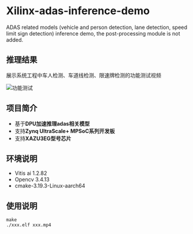 # Xilinx-adas-inference-demo
ADAS related models (vehicle and person detection, lane detection, speed limit sign detection) inference demo, the post-processing module is not added.

## 推理结果

展示系统工程中车人检测、车道线检测、限速牌检测的功能测试视频

![功能测试](https://github.com/allrivertosea/Xilinx-adas-inference-demo/blob/main/test.gif)

## 项目简介

- 基于**DPU加速推理adas相关模型**
- 支持**Zynq UltraScale+ MPSoC系列开发板**
- 支持**XAZU3EG型号芯片**

## 环境说明

- Vitis ai 1.2.82
- Opencv 3.4.13
- cmake-3.19.3-Linux-aarch64

## 使用说明

```
make
./xxx.elf xxx.mp4
```



